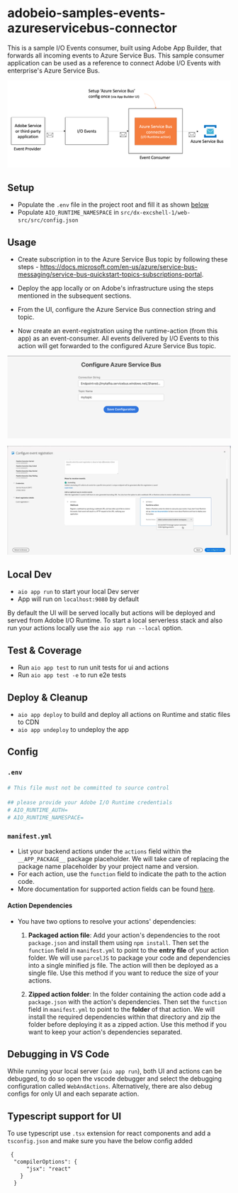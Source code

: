 # adobeio-samples-events-azureservicebus-connector
This is a sample I/O Events consumer, built using Adobe App Builder, that forwards all incoming events to Azure Service Bus. This sample consumer application can be used as a reference to connect Adobe I/O Events with enterprise's Azure Service Bus.

![Overview](images/overview.png)

## Setup

- Populate the `.env` file in the project root and fill it as shown [below](#env)
- Populate `AIO_RUNTIME_NAMESPACE` in `src/dx-excshell-1/web-src/src/config.json`

## Usage

- Create subscription in to the Azure Service Bus topic by following these steps - https://docs.microsoft.com/en-us/azure/service-bus-messaging/service-bus-quickstart-topics-subscriptions-portal.

- Deploy the app locally or on Adobe's infrastructure using the steps mentioned in the subsequent sections. 

- From the UI, configure the Azure Service Bus connection string and topic. 

- Now create an event-registration using the runtime-action (from this app) as an event-consumer. All events delivered by I/O Events to this action will get forwarded to the configured Azure Service Bus topic.

![Configure Azure Service Bus](images/configure-azure-service-bus.png)

![Create I/O Events registration](images/select-runtime-action.png)

## Local Dev

- `aio app run` to start your local Dev server
- App will run on `localhost:9080` by default

By default the UI will be served locally but actions will be deployed and served from Adobe I/O Runtime. To start a local serverless stack and also run your actions locally use the `aio app run --local` option.

## Test & Coverage

- Run `aio app test` to run unit tests for ui and actions
- Run `aio app test -e` to run e2e tests

## Deploy & Cleanup

- `aio app deploy` to build and deploy all actions on Runtime and static files to CDN
- `aio app undeploy` to undeploy the app

## Config

### `.env`

```bash
# This file must not be committed to source control

## please provide your Adobe I/O Runtime credentials
# AIO_RUNTIME_AUTH=
# AIO_RUNTIME_NAMESPACE=
```

### `manifest.yml`

- List your backend actions under the `actions` field within the `__APP_PACKAGE__`
package placeholder. We will take care of replacing the package name placeholder
by your project name and version.
- For each action, use the `function` field to indicate the path to the action
code.
- More documentation for supported action fields can be found
[here](https://github.com/apache/incubator-openwhisk-wskdeploy/blob/master/specification/html/spec_actions.md#actions).

#### Action Dependencies

- You have two options to resolve your actions' dependencies:

  1. **Packaged action file**: Add your action's dependencies to the root
   `package.json` and install them using `npm install`. Then set the `function`
   field in `manifest.yml` to point to the **entry file** of your action
   folder. We will use `parcelJS` to package your code and dependencies into a
   single minified js file. The action will then be deployed as a single file.
   Use this method if you want to reduce the size of your actions.

  2. **Zipped action folder**: In the folder containing the action code add a
     `package.json` with the action's dependencies. Then set the `function`
     field in `manifest.yml` to point to the **folder** of that action. We will
     install the required dependencies within that directory and zip the folder
     before deploying it as a zipped action. Use this method if you want to keep
     your action's dependencies separated.

## Debugging in VS Code

While running your local server (`aio app run`), both UI and actions can be debugged, to do so open the vscode debugger
and select the debugging configuration called `WebAndActions`.
Alternatively, there are also debug configs for only UI and each separate action.

## Typescript support for UI

To use typescript use `.tsx` extension for react components and add a `tsconfig.json` 
and make sure you have the below config added
```
 {
  "compilerOptions": {
      "jsx": "react"
    }
  } 
```
